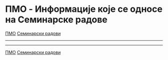 # ПMO - Информације које се односе на Семинарске радове

[ПМО](../../README.md) [Семинарски радови](../README.md)

---

---  

[ПМО](../../README.md) [Семинарски радови](../README.md)